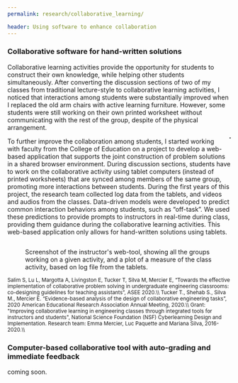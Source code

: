 ```yaml
---
permalink: research/collaborative_learning/

header: Using software to enhance collaboration
---
```


### Collaborative software for hand-written solutions

 Collaborative learning activities provide the opportunity for students to construct their own knowledge, while helping other students simultaneously. After converting the discussion sections of two of my classes from traditional lecture-style to collaborative learning activities, I noticed that interactions among students were substantially improved when I replaced the old arm chairs with active learning furniture. However, some students were still working on their own printed worksheet without communicating with the rest of the group, despite of the physical arrangement.

 <img src="{{ site.baseurl }}/pages/images/collab.png" alt="" style="float: right; margin-left: 25px; max-height: 250px; max-width: 50%; border: solid 1px black; clear:">

 To further improve the collaboration among students, I started working with faculty from the College of Education on a project to develop a web-based application that supports the joint construction of problem solutions in a shared browser environment. During discussion sections, students have to work on the collaborative activity using tablet computers (instead of printed worksheets) that are synced among members of the same group, promoting more interactions between students.
 During the first years of this project, the research team collected log data from the tablets, and videos and audios from the classes. Data-driven models were developed to predict common interaction behaviors among students, such as “off-task”. We used these predictions to provide prompts to instructors in real-time during class, providing them guidance during the collaborative learning activities. This web-based application only allows for hand-written solutions using tablets.

<div style="clear: both"></div>

<figure class="figure">
   <img src="{{ site.baseurl }}/pages/images/teacher-tool.png" alt="" style="display: block; margin-left: auto; margin-right: auto; margin-top:10px; max-height: 300px; max-width: 90%;  clear:">
<figcaption class="figure-caption text-center"> Screenshot of the instructor's web-tool, showing all the groups working on a given activity, and a plot of a measure of the class activity, based on log file from the tablets.  </figcaption>
 </figure>

 <!-- Thus, as an extension of this project, we are in the initial stages of developing an open-source web-based solution similar to [CoCalc](https://cocalc.com/help?session=default) (a paid collaborative tool) where a group of students complete programming assignments on a shared project. -->

<small>
Salim S, Lu L, Margotta A, Livingston E, Tucker T, Silva M, Mercier E, “Towards the effective implementation of collaborative problem solving in undergraduate engineering classrooms: co-designing guidelines for teaching assistants”, ASEE 2020.\\
Tucker T., Shehab S., Silva M., Mercier E. “Evidence-based analysis of the design of collaborative engineering tasks”, 2020 American Educational Research Association Annual Meeting, 2020.\\
Grant: "Improving collaborative learning in engineering classes through integrated tools for instructors and students", National Science Foundation (NSF) Cyberlearning Design and Implementation. Research team: Emma Mercier, Luc Paquette and Mariana Silva, 2016-2020.\\
</small>

### Computer-based collaborative tool with auto-grading and immediate feedback

coming soon.
